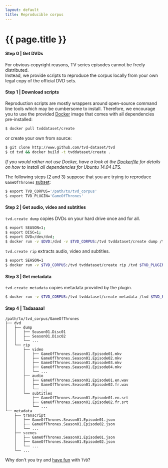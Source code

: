 ```yaml
---
layout: default
title: Reproducible corpus
---
```


# {{ page.title }}

#### Step 0 | Get DVDs

For obvious copyright reasons, TV series episodes cannot be freely distributed.  
Instead, we provide scripts to reproduce the corpus locally from your own legal copy of the official DVD sets.

#### Step 1 | Download scripts

Reproduction scripts are mostly wrappers around open-source command line tools which may be cumbersome to install. Therefore, we encourage you to use the provided [Docker](http://www.docker.io) image that comes with all dependencies pre-installed:

```bash
$ docker pull tvddataset/create
```

or create your own from source:

```bash
$ git clone http://www.github.com/tvd-dataset/tvd
$ cd tvd && docker build -t tvddataset/create .
```

*If you would rather not use Docker, have a look at the [Dockerfile](https://github.com/tvd-dataset/tvd/blob/master/Dockerfile) for details on how to install all dependencies for Ubuntu 14.04 LTS.*


The following steps (2 and 3) suppose that you are trying to reproduce `GameOfThrones` [subset](/plugins): 

```bash
$ export TVD_CORPUS='/path/to/tvd_corpus'
$ export TVD_PLUGIN='GameOfThrones'
```

#### Step 2 | Get audio, video and subtitles

`tvd.create dump` copies DVDs on your hard drive once and for all.

```bash
$ export SEASON=1; 
$ export DISC=1;
$ export DVD=/dev/dvd;
$ docker run -v $DVD:/dvd -v $TVD_CORPUS:/tvd tvddataset/create dump /tvd $TVD_PLUGIN $SEASON $DISC
```

`tvd.create rip` extracts audio, video and subtitles.

```bash
$ export SEASON=1
$ docker run -v $TVD_CORPUS:/tvd tvddataset/create rip /tvd $TVD_PLUGIN $SEASON
```

#### Step 3 | Get metadata

`tvd.create metadata` copies metadata provided by the plugin.

```bash
$ docker run -v $TVD_CORPUS:/tvd tvddataset/create metadata /tvd $TVD_PLUGIN
```

#### Step 4 | Tadaaaaa!

```
/path/to/tvd_corpus/GameOfThrones
├── dvd
│   ├── dump
│   │   ├── Season01.Disc01
│   │   ├── Season01.Disc02
│   │   └── ...
│   └── rip
│       ├── video
│       │   ├── GameOfThrones.Season01.Episode01.mkv
│       │   ├── GameOfThrones.Season01.Episode02.mkv
│       │   ├── GameOfThrones.Season01.Episode03.mkv
│       │   ├── GameOfThrones.Season01.Episode04.mkv
│       │   └── ...
│       ├── audio
│       │   ├── GameOfThrones.Season01.Episode01.en.wav
│       │   ├── GameOfThrones.Season01.Episode02.fr.wav
│       │   └── ...
│       └── subtitles
│           ├── GameOfThrones.Season01.Episode01.en.srt
│           ├── GameOfThrones.Season01.Episode02.fr.srt
│           └── ...
└── metadata
    ├── transcript
    │   ├── GameOfThrones.Season01.Episode01.json
    │   ├── GameOfThrones.Season01.Episode02.json
    │   └── ...
    ├── scenes
    │   ├── GameOfThrones.Season01.Episode01.json
    │   ├── GameOfThrones.Season01.Episode02.json
    │   └── ...
    └── ...
```

Why don't you try and [have fun](/use) with `TVD`?